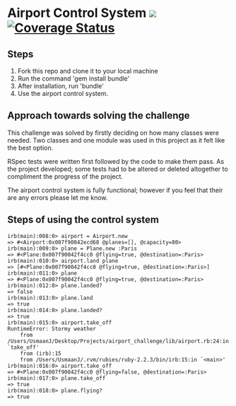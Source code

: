 Airport Control System		![](https://travis-ci.org/UsmanJ/airport_challenge.svg?branch=master)[![Coverage Status](https://coveralls.io/repos/makersacademy/airport_challenge/badge.svg?branch=master&service=github)](https://coveralls.io/github/makersacademy/airport_challenge?branch=master)
======================

Steps
-----

1. Fork this repo and clone it to your local machine
2. Run the command 'gem install bundle'
3. After installation, run 'bundle'
4. Use the airport control system.


Approach towards solving the challenge
--------------------------------------

This challenge was solved by firstly deciding on how many classes were needed. Two classes and one module was used in this project as it felt like the best option.

RSpec tests were written first followed by the code to make them pass. As the project developed; some tests had to be altered or deleted altogether to compliment the progress of the project.

The airport control system is fully functional; however if you feel that their are any errors please let me know.


Steps of using the control system
---------------------------------
```
irb(main):008:0> airport = Airport.new
=> #<Airport:0x007f90042ecd68 @planes=[], @capacity=80>
irb(main):009:0> plane = Plane.new :Paris
=> #<Plane:0x007f90042f4cc0 @flying=true, @destination=:Paris>
irb(main):010:0> airport.land plane
=> [#<Plane:0x007f90042f4cc0 @flying=true, @destination=:Paris>]
irb(main):011:0> plane
=> #<Plane:0x007f90042f4cc0 @flying=true, @destination=:Paris>
irb(main):012:0> plane.landed?
=> false
irb(main):013:0> plane.land
=> true
irb(main):014:0> plane.landed?
=> true
irb(main):015:0> airport.take_off
RuntimeError: Stormy weather
	from /Users/UsmaanJ/Desktop/Projects/airport_challenge/lib/airport.rb:24:in `take_off'
	from (irb):15
	from /Users/UsmaanJ/.rvm/rubies/ruby-2.2.3/bin/irb:15:in `<main>'
irb(main):016:0> airport.take_off
=> #<Plane:0x007f90042f4cc0 @flying=false, @destination=:Paris>
irb(main):017:0> plane.take_off
=> true
irb(main):018:0> plane.flying?
=> true
```
